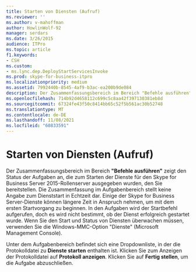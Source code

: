 ```yaml
---
title: Starten von Diensten (Aufruf)
ms.reviewer: ''
ms.author: v-mahoffman
author: HowlinWolf-92
manager: serdars
ms.date: 3/26/2015
audience: ITPro
ms.topic: article
f1.keywords:
- CSH
ms.custom:
- ms.lync.dep.DeployStartServicesInvoke
ms.prod: skype-for-business-itpro
ms.localizationpriority: medium
ms.assetid: 7992440b-8545-4af9-b3ac-ea200b9de084
description: Der Zusammenfassungsbereich im Bereich "Befehle ausführen" zeigt den Status der Aufgaben an, die zum Starten der Dienste für den Skype for Business Server 2015-Rollenserver ausgegeben wurden, den Sie bereitstellen. Die Zusammenfassung im Aufgabenbereich stellt keine Angabe zum Dienststart in Echtzeit dar. Einige der Skype for Business Server-Dienste können längere Zeit in Anspruch nehmen, um mit dem ersten Startvorgang zu beginnen. In den Aufgaben wird der Startbefehl aufgerufen, doch es wird nicht bestimmt, ob der Dienst erfolgreich gestartet wurde. Wenn Sie den Start und Status von Diensten überwachen müssen, verwenden Sie die Windows-MMC-Option "Dienste" (Microsoft Management Console).
ms.openlocfilehash: 714b92d4658112c699c5c8aa42f397130381eb8d
ms.sourcegitcommit: 67324fe43f50c8414bb65c52f5b561ac30b52748
ms.translationtype: MT
ms.contentlocale: de-DE
ms.lasthandoff: 11/08/2021
ms.locfileid: "60833591"
---
```

# <a name="start-services-invoke"></a>Starten von Diensten (Aufruf)
 
Der Zusammenfassungsbereich im Bereich **"Befehle ausführen"** zeigt den Status der Aufgaben an, die zum Starten der Dienste für den Skype for Business Server 2015-Rollenserver ausgegeben wurden, den Sie bereitstellen. Die Zusammenfassung im Aufgabenbereich stellt keine Angabe zum Dienststart in Echtzeit dar. Einige der Skype for Business Server-Dienste können längere Zeit in Anspruch nehmen, um mit dem ersten Startvorgang zu beginnen. In den Aufgaben wird der Startbefehl aufgerufen, doch es wird nicht bestimmt, ob der Dienst erfolgreich gestartet wurde. Wenn Sie den Start und Status von Diensten überwachen müssen, verwenden Sie die Windows-MMC-Option "Dienste" (Microsoft Management Console).
  
Unter dem Aufgabenbereich befindet sich eine Dropdownliste, in der die Protokolldatei zu **Dienste starten** enthalten ist. Klicken Sie zum Anzeigen der Protokolldatei auf **Protokoll anzeigen**. Klicken Sie auf **Fertig stellen**, um die Aufgabe abzuschließen.
  

